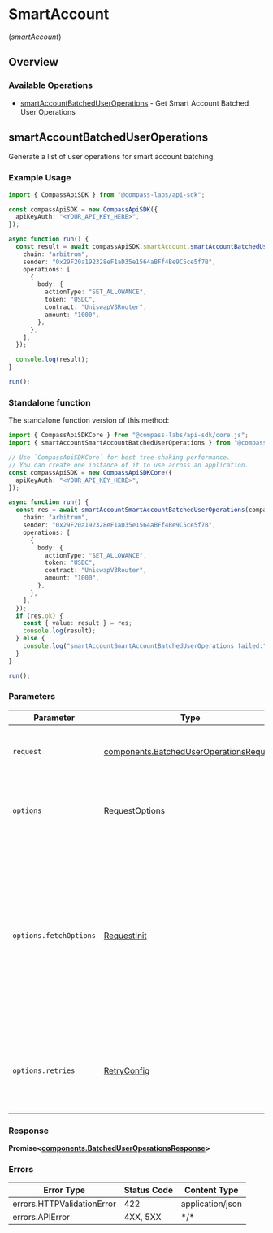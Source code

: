 # SmartAccount
(*smartAccount*)

## Overview

### Available Operations

* [smartAccountBatchedUserOperations](#smartaccountbatcheduseroperations) - Get Smart Account Batched User Operations

## smartAccountBatchedUserOperations

Generate a list of user operations for smart account batching.

### Example Usage

<!-- UsageSnippet language="typescript" operationID="v1_smart_account_batched_user_operations" method="post" path="/v1/smart_account/batched_user_operations" -->
```typescript
import { CompassApiSDK } from "@compass-labs/api-sdk";

const compassApiSDK = new CompassApiSDK({
  apiKeyAuth: "<YOUR_API_KEY_HERE>",
});

async function run() {
  const result = await compassApiSDK.smartAccount.smartAccountBatchedUserOperations({
    chain: "arbitrum",
    sender: "0x29F20a192328eF1aD35e1564aBFf4Be9C5ce5f7B",
    operations: [
      {
        body: {
          actionType: "SET_ALLOWANCE",
          token: "USDC",
          contract: "UniswapV3Router",
          amount: "1000",
        },
      },
    ],
  });

  console.log(result);
}

run();
```

### Standalone function

The standalone function version of this method:

```typescript
import { CompassApiSDKCore } from "@compass-labs/api-sdk/core.js";
import { smartAccountSmartAccountBatchedUserOperations } from "@compass-labs/api-sdk/funcs/smartAccountSmartAccountBatchedUserOperations.js";

// Use `CompassApiSDKCore` for best tree-shaking performance.
// You can create one instance of it to use across an application.
const compassApiSDK = new CompassApiSDKCore({
  apiKeyAuth: "<YOUR_API_KEY_HERE>",
});

async function run() {
  const res = await smartAccountSmartAccountBatchedUserOperations(compassApiSDK, {
    chain: "arbitrum",
    sender: "0x29F20a192328eF1aD35e1564aBFf4Be9C5ce5f7B",
    operations: [
      {
        body: {
          actionType: "SET_ALLOWANCE",
          token: "USDC",
          contract: "UniswapV3Router",
          amount: "1000",
        },
      },
    ],
  });
  if (res.ok) {
    const { value: result } = res;
    console.log(result);
  } else {
    console.log("smartAccountSmartAccountBatchedUserOperations failed:", res.error);
  }
}

run();
```

### Parameters

| Parameter                                                                                                                                                                      | Type                                                                                                                                                                           | Required                                                                                                                                                                       | Description                                                                                                                                                                    |
| ------------------------------------------------------------------------------------------------------------------------------------------------------------------------------ | ------------------------------------------------------------------------------------------------------------------------------------------------------------------------------ | ------------------------------------------------------------------------------------------------------------------------------------------------------------------------------ | ------------------------------------------------------------------------------------------------------------------------------------------------------------------------------ |
| `request`                                                                                                                                                                      | [components.BatchedUserOperationsRequest](../../models/components/batcheduseroperationsrequest.md)                                                                             | :heavy_check_mark:                                                                                                                                                             | The request object to use for the request.                                                                                                                                     |
| `options`                                                                                                                                                                      | RequestOptions                                                                                                                                                                 | :heavy_minus_sign:                                                                                                                                                             | Used to set various options for making HTTP requests.                                                                                                                          |
| `options.fetchOptions`                                                                                                                                                         | [RequestInit](https://developer.mozilla.org/en-US/docs/Web/API/Request/Request#options)                                                                                        | :heavy_minus_sign:                                                                                                                                                             | Options that are passed to the underlying HTTP request. This can be used to inject extra headers for examples. All `Request` options, except `method` and `body`, are allowed. |
| `options.retries`                                                                                                                                                              | [RetryConfig](../../lib/utils/retryconfig.md)                                                                                                                                  | :heavy_minus_sign:                                                                                                                                                             | Enables retrying HTTP requests under certain failure conditions.                                                                                                               |

### Response

**Promise\<[components.BatchedUserOperationsResponse](../../models/components/batcheduseroperationsresponse.md)\>**

### Errors

| Error Type                 | Status Code                | Content Type               |
| -------------------------- | -------------------------- | -------------------------- |
| errors.HTTPValidationError | 422                        | application/json           |
| errors.APIError            | 4XX, 5XX                   | \*/\*                      |